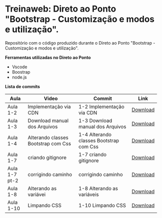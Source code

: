 # Treinaweb: Direto ao Ponto "Bootstrap - Customização e modos e utilização".

Repositório com o código produzido durante o Direto ao Ponto "Bootstrap - Customização e modos e utilização".

**Ferramentas utilizadas no Direto ao Ponto**

 - Vscode
 - Boostrap
 - node.js

**Lista de commits**

Aula | Video | Commit | Link
------ | ------ | ------ | ------
Aula 1-2 | Implementação via CDN | 1-2 Implementação via CDN | [Download](https://github.com/treinaweb/treinaweb-bootstrap-customizacao-e-modos-de-utilizacao/archive/84df3be5f93a83f201436b102c03639b8b093eb1.zip)
Aula 1-3 | Download manual dos Arquivos | 1-3 Download manual dos Arquivos | [Download](https://github.com/treinaweb/treinaweb-bootstrap-customizacao-e-modos-de-utilizacao/archive/8afd2b9c8fc7bebf5febccd1f5837e815bfe5e15.zip)
Aula 1-4 | Alterando classes Bootstrap com Css | 1-4 Alterando classes Bootstrap com Css | [Download](https://github.com/treinaweb/treinaweb-bootstrap-customizacao-e-modos-de-utilizacao/archive/fc6e91180dd662d059aeb073cce8b8d073488b44.zip)
Aula 1-7 | criando gitignore | 1-7 criando gitignore | [Download](https://github.com/treinaweb/treinaweb-bootstrap-customizacao-e-modos-de-utilizacao/archive/12d071183f14fab8d05693305fa3b5b80811a4eb.zip)
Aula 1-7 pt-2 | corrigindo caminho | corrigindo caminho | [Download](https://github.com/treinaweb/treinaweb-bootstrap-customizacao-e-modos-de-utilizacao/archive/0f0fcda1e9d5e9654684970afed708448aec213e.zip)
Aula 1-8 | Alterando as variávei | 1-8 Alterando as variáveis | [Download](https://github.com/treinaweb/treinaweb-bootstrap-customizacao-e-modos-de-utilizacao/archive/c51b3c3b568a535590a817b276e893669365e6f3.zip)
Aula 1-10 | Limpando CSS | 1-10 Limpando CSS | [Download](https://github.com/treinaweb/treinaweb-bootstrap-customizacao-e-modos-de-utilizacao/archive/d3ad6f5f5bae17a13158be60543869c6c4d2af9d.zip)
